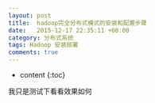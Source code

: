 ```yaml
---
layout: post
title:  hadoop完全分布式模式的安装和配置步骤
date:   2015-12-17 22:35:11 +08:00
category: 分布式系统
tags: Hadoop 安装部署
comments: true
---
```


* content
{:toc}

我只是测试下看看效果如何